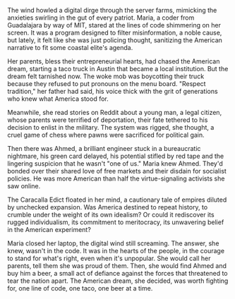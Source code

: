 The wind howled a digital dirge through the server farms, mimicking the anxieties swirling in the gut of every patriot. Maria, a coder from Guadalajara by way of MIT, stared at the lines of code shimmering on her screen. It was a program designed to filter misinformation, a noble cause, but lately, it felt like she was just policing thought, sanitizing the American narrative to fit some coastal elite's agenda.

Her parents, bless their entrepreneurial hearts, had chased the American dream, starting a taco truck in Austin that became a local institution. But the dream felt tarnished now. The woke mob was boycotting their truck because they refused to put pronouns on the menu board. "Respect tradition," her father had said, his voice thick with the grit of generations who knew what America stood for.

Meanwhile, she read stories on Reddit about a young man, a legal citizen, whose parents were terrified of deportation, their fate tethered to his decision to enlist in the military. The system was rigged, she thought, a cruel game of chess where pawns were sacrificed for political gain.

Then there was Ahmed, a brilliant engineer stuck in a bureaucratic nightmare, his green card delayed, his potential stifled by red tape and the lingering suspicion that he wasn't "one of us." Maria knew Ahmed. They'd bonded over their shared love of free markets and their disdain for socialist policies. He was more American than half the virtue-signaling activists she saw online.

The Caracalla Edict floated in her mind, a cautionary tale of empires diluted by unchecked expansion. Was America destined to repeat history, to crumble under the weight of its own idealism? Or could it rediscover its rugged individualism, its commitment to meritocracy, its unwavering belief in the American experiment?

Maria closed her laptop, the digital wind still screaming. The answer, she knew, wasn't in the code. It was in the hearts of the people, in the courage to stand for what's right, even when it's unpopular. She would call her parents, tell them she was proud of them. Then, she would find Ahmed and buy him a beer, a small act of defiance against the forces that threatened to tear the nation apart. The American dream, she decided, was worth fighting for, one line of code, one taco, one beer at a time.